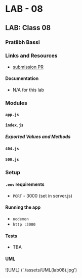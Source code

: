  # LAB - 08

## LAB: Class 08

### Pratiibh Bassi

### Links and Resources
* [submission PR]()


#### Documentation
* N/A for this lab

### Modules
#### `app.js`
#### `index.js`

##### Exported Values and Methods
#### `404.js`
#### `500.js`

### Setup
#### `.env` requirements
* `PORT` - 3000 (set in server.js)

#### Running the app
* `nodemon`
* `http :3000`


  
#### Tests
* TBA

#### UML
![UML] ('./assets/UML(lab08).jpg')
